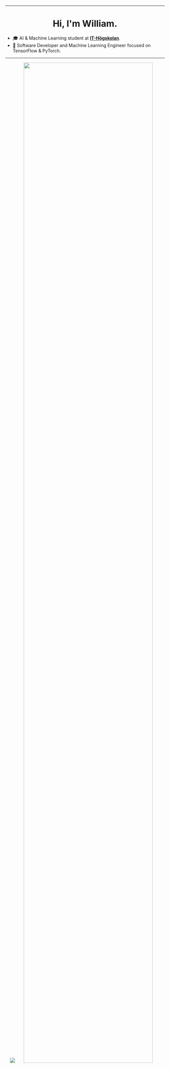 
---
<h1 align="center">Hi, I'm William.</h1>

- 🎓 AI & Machine Learning student at [**IT-Högskolan**](https://www.iths.se).
- 🌱 Software Developer and Machine Learning Engineer focused on TensorFlow & PyTorch.

---
<p align="center">
    <img src="https://skillicons.dev/icons?i=python,tensorflow,pytorch,mongo,sqlite,docker,html,javascript,react,azure,ableton,bash,latex,flask">
    <img height="90%" width="auto" src ="https://github-readme-stats.vercel.app/api?username=wlinds&show_icons=true&count_private=true&theme=github_dark_dimmed&hide_border=true&hide=issues,stars&bg_color=00000000&rank_icon=github">
</p>
